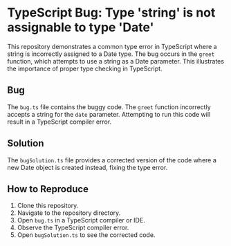 # TypeScript Bug: Type 'string' is not assignable to type 'Date'

This repository demonstrates a common type error in TypeScript where a string is incorrectly assigned to a Date type.  The bug occurs in the `greet` function, which attempts to use a string as a Date parameter. This illustrates the importance of proper type checking in TypeScript.

## Bug

The `bug.ts` file contains the buggy code. The `greet` function incorrectly accepts a string for the `date` parameter. Attempting to run this code will result in a TypeScript compiler error.

## Solution

The `bugSolution.ts` file provides a corrected version of the code where a new Date object is created instead, fixing the type error.

## How to Reproduce

1. Clone this repository.
2. Navigate to the repository directory.
3. Open `bug.ts` in a TypeScript compiler or IDE.
4. Observe the TypeScript compiler error.
5. Open `bugSolution.ts` to see the corrected code.